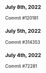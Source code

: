 ### July 8th, 2022

Commit #120181

### July 5th, 2022

Commit #314353


### July 4th, 2022

Commit #72281
